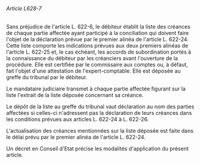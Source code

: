 ###### Article L628-7

Sans préjudice de l'article L. 622-6, le débiteur établit la liste des créances de chaque partie affectée ayant participé à la conciliation qui doivent faire l'objet de la déclaration prévue par le premier alinéa de l'article L. 622-24. Cette liste comporte les indications prévues aux deux premiers alinéas de l'article L. 622-25 et, le cas échéant, les accords de subordination portés à la connaissance du débiteur par les créanciers avant l'ouverture de la procédure. Elle est certifiée par le commissaire aux comptes ou, à défaut, fait l'objet d'une attestation de l'expert-comptable. Elle est déposée au greffe du tribunal par le débiteur.

Le mandataire judiciaire transmet à chaque partie affectée figurant sur la liste l'extrait de la liste déposée concernant sa créance.

Le dépôt de la liste au greffe du tribunal vaut déclaration au nom des parties affectées si celles-ci n'adressent pas la déclaration de leurs créances dans les conditions prévues aux articles L. 622-24 à L. 622-26.

L'actualisation des créances mentionnées sur la liste déposée est faite dans le délai prévu par le premier alinéa de l'article L. 622-24.

Un décret en Conseil d'Etat précise les modalités d'application du présent article.

